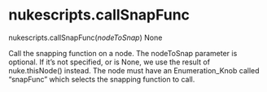 # nukescripts.callSnapFunc
nukescripts.callSnapFunc(_nodeToSnap_)  None

Call the snapping function on a node.
The nodeToSnap parameter is optional. If it’s not specified, or is None, we use the result of nuke.thisNode() instead.
The node must have an Enumeration_Knob called “snapFunc” which selects the snapping function to call.